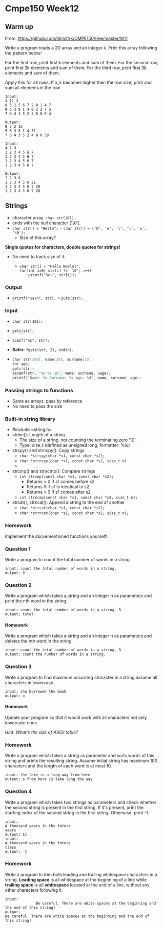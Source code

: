 # Cmpe150 Week12

## Warm up

From: https://github.com/hkmztrk/CMPE150/tree/master/W11

Write a program reads a 2D array and an integer k. Print this array following the pattern below:

For the first row, print first k elements and sum of them.
For the second row, print first 2k elements and sum of them.
For the third row, print first 3k elements and sum of them.

Apply this for all rows.
If x_k becomes higher then the row size, print and sum all elements in the row.

```
Input:
3 11 3
8 5 2 5 6 7 2 0 1 4 7
9 6 3 8 1 4 0 3 2 7 5
7 6 4 3 5 2 4 8 0 9 4

Output:
8 5 2 15
9 6 3 8 1 4 31
7 6 4 3 5 2 4 8 0 39

Input: 
4 7 3
1 2 3 4 5 6 7
1 2 3 4 5 6 7
1 2 3 4 5 6 7
1 2 3 4 5 6 7

Output:
1 2 3 6
1 2 3 4 5 6 21
1 2 3 4 5 6 7 28
1 2 3 4 5 6 7 28
```

## Strings

* character array. `char str[101];`
* ends with the null character ('\0').
* `char str[] = "Hello";` = `char str[] = {'H', 'e', 'l', 'l', 'o', '\0'};`
  * Size of this array?

**Single quotes for characters, double quotes for strings!**

* No need to track size of it. 

  * ```
    char str[] = "Hello World!";
    for(int i=0; str[i] != '\0'; i++)
    	printf("%c-", str[i]);
    ```

### Output

* `printf("%s\n", str);`  =  `puts(str);`

### Input

* `char str[101];`

* `gets(str);`

* `scanf("%s", str);`

* **Safer**: `fgets(str, 21, stdin);`

* ```c
  char str[100], name[20], surname[20];
  int age;
  gets(str);
  sscanf(str, "%s %s %d", name, surname, &age);
  printf("Name: %s Surname: %s Age: %d", name, surname, age);
  ```

### Passing strings to functions

* Same as arrays: pass by reference
* No need to pass the size

### Built-in string library

* #include <string.h>
* strlen(): Length of a string
  * The size of a string, not counting the terminating zero '\0'.
  * Type: size_t (defined as unsigned long, formatter: %lu)
* strcpy() and strncpy(): Copy strings
  * `char *strcpy(char *s1, const char *s2); `
  * `char *strncpy(char *s1, const char *s2, size_t n)`
  * 
* strcmp() and strncmp(): Compare strings
  * `int strcmp(const char *s1, const char *s2);`
    * Returns < 0 if s1 comes before s2
    *  Returns 0 if s1 is identical to s2.
    * Returns > 0 if s1 comes after s2
  * `int strncmp(const char *s1, const char *s2, size_t n);`
* strcat(), strncat(): Append a string to the end of another
  * `char *strcat(char *s1, const char *s2);`
  * `char *strncat(char *s1, const char *s2, size_t n);`

### Homework

Implement the abovementioned functions yourself!

### Question 1

Write a program to count the total number of words in a string.

```
input: count the total number of words in a string.
output: 9
```

### Question 2

Write a program which takes a string and an integer n as parameters and print the nth word in the string. 

```
input: count the total number of words in a string. 3
output: total
```

####  Homework

 Write a program which takes a string and an integer n as parameters and deletes the nth word in the string. 

```
input: count the total number of words in a string. 3
output: count the number of words in a string.
```

### Question 3

Write a program to find maximum occurring character in a string assume all characters in lowercase.

```
input: she borrowed the book
output: o
```

#### Homework

Update your program so that it would work with all characters not only lowercase ones.

*Hint: What's the size of ASCII table?*

### Homework

Write a program which takes a string as parameter and sorts words of this string and prints the resulting string. Assume initial string has maximum 100 characters and the length of each word is at most 10. 

```
input: the lake is a long way from here
output: a from here is lake long the way
```

### Question 4

Write a program which takes two strings as parameters and check whether the second string is present in the first string. If it's present, print the starting index of the second string in the first string. Otherwise, print -1.

```
input: 
A thousand years in the future
years
output: 11
input: 
A thousand years in the future
class
output: -1
```

### Homework

Write a program to trim both leading and trailing whitespace characters in a string. **Leading space** is all whitespace at the beginning of a line while **trailing space** is all **whitespace** located at the end of a line, without any other characters following it. 

```
input:
         	  Be careful. There are white spaces at the beginning and the end of this string!       
output: 
Be careful. There are white spaces at the beginning and the end of this string!
```

